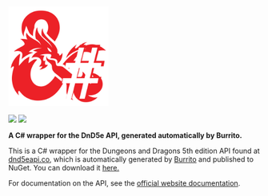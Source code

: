 <img src="https://raw.githubusercontent.com/c272/dnd5e-cs/master/logo.png" width="200" height="200" />

![](https://img.shields.io/nuget/dt/DnD5e?logoColor=%237bf542&style=for-the-badge) ![](https://img.shields.io/nuget/v/DnD5e?style=for-the-badge)

**A C# wrapper for the DnD5e API, generated automatically by Burrito.**

This is a C# wrapper for the Dungeons and Dragons 5th edition API found at [dnd5eapi.co](http://www.dnd5eapi.co/), which is automatically generated by [Burrito](https://github.com/c272/burrito) and published to NuGet. You can download it [here.](https://www.nuget.org/packages/DnD5e)

For documentation on the API, see the [official website documentation](http://www.dnd5eapi.co/docs/).
